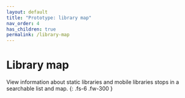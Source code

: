 ```yaml
---
layout: default
title: "Prototype: library map"
nav_order: 4
has_children: true
permalink: /library-map
---
```


# Library map

View information about static libraries and mobile libraries stops in a searchable list and map.
{: .fs-6 .fw-300 }

